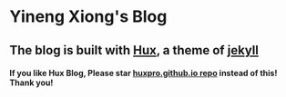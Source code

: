 # Yineng Xiong's Blog

## The blog is built with [Hux](https://github.com/Huxpro/huxpro.github.io), a theme of [jekyll](http://jekyllrb.com/)

#### If you like Hux Blog, Please star [huxpro.github.io repo](https://github.com/Huxpro/huxpro.github.io) instead of this! Thank you!
